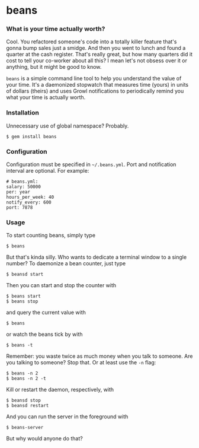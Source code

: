 # beans

### What is your time actually worth?

Cool. You refactored someone's code into a totally killer feature that's gonna bump sales just a smidge. And then you went to lunch and found a quarter at the cash register. That's really great, but how many quarters did it cost to tell your co-worker about all this? I mean let's not obsess over it or anything, but it might be good to know.

`beans` is a simple command line tool to help you understand the value of your time. It's a daemonized stopwatch that measures time (yours) in units of dollars (theirs) and uses Growl notifications to periodically remind you what your time is actually worth.

### Installation

Unnecessary use of global namespace? Probably.

    $ gem install beans

### Configuration

Configuration must be specified in `~/.beans.yml`. Port and notification interval are optional. For example:

    # beans.yml:
    salary: 50000
    per: year
    hours_per_week: 40
    notify_every: 600
    port: 7878

### Usage

To start counting beans, simply type

    $ beans

But that's kinda silly. Who wants to dedicate a terminal window to a single number? To daemonize a bean counter, just type

    $ beansd start

Then you can start and stop the counter with

    $ beans start
    $ beans stop

and query the current value with

    $ beans

or watch the beans tick by with

    $ beans -t

Remember: you waste twice as much money when you talk to someone. Are you talking to someone? Stop that. Or at least use the `-n` flag:

    $ beans -n 2
    $ beans -n 2 -t

Kill or restart the daemon, respectively, with

    $ beansd stop
    $ beansd restart

And you can run the server in the foreground with

    $ beans-server

But why would anyone do that?
